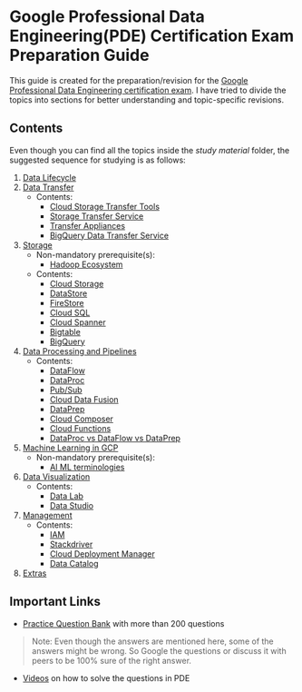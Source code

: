 
# Google Professional Data Engineering(PDE) Certification Exam Preparation Guide

This guide is created for the preparation/revision for the [Google Professional Data Engineering certification exam](https://cloud.google.com/certification/data-engineer). 
I have tried to divide the topics into sections for better understanding and topic-specific revisions.

## Contents
Even though you can find all the topics inside the _study material_ folder, the suggested sequence for studying is as follows:
 1. [Data Lifecycle](https://github.com/singhgautam7/GCP-PDE-preparation---GRS/blob/main/study_material/data_lifecycle.md)
 2. [Data Transfer](https://github.com/singhgautam7/GCP-PDE-preparation---GRS/blob/main/study_material/data_transfer.md)
	 - Contents: 
		 - [Cloud Storage Transfer Tools](https://github.com/singhgautam7/GCP-PDE-preparation---GRS/blob/main/study_material/data_transfer.md#1-cloud-storage-transfer-tools)
		 - [Storage Transfer Service](https://github.com/singhgautam7/GCP-PDE-preparation---GRS/blob/main/study_material/data_transfer.md#1-cloud-storage-transfer-tools)
		 - [Transfer Appliances](https://github.com/singhgautam7/GCP-PDE-preparation---GRS/blob/main/study_material/data_transfer.md#3-transfer-appliances)
		 - [BigQuery Data Transfer Service](https://github.com/singhgautam7/GCP-PDE-preparation---GRS/blob/main/study_material/data_transfer.md#4-bigquery-data-transfer-service)
 3. [Storage](https://github.com/singhgautam7/GCP-PDE-preparation---GRS/blob/main/study_material/storage.md)
	 - Non-mandatory prerequisite(s):
		 - [Hadoop Ecosystem](https://github.com/singhgautam7/GCP-PDE-preparation---GRS/blob/main/study_material/others/hadoop.md)
	 - Contents: 
		 - [Cloud Storage](https://github.com/singhgautam7/GCP-PDE-preparation---GRS/blob/main/study_material/storage.md#cloud-storage)
		 - [DataStore](https://github.com/singhgautam7/GCP-PDE-preparation---GRS/blob/main/study_material/storage.md#datastore)
		 - [FireStore](https://github.com/singhgautam7/GCP-PDE-preparation---GRS/blob/main/study_material/storage.md#firestore)
		 - [Cloud SQL](https://github.com/singhgautam7/GCP-PDE-preparation---GRS/blob/main/study_material/storage.md#cloud-sql)
		 - [Cloud Spanner](https://github.com/singhgautam7/GCP-PDE-preparation---GRS/blob/main/study_material/storage.md#cloud-spanner)
		 - [Bigtable](https://github.com/singhgautam7/GCP-PDE-preparation---GRS/blob/main/study_material/storage.md#bigtable)
		 - [BigQuery](https://github.com/singhgautam7/GCP-PDE-preparation---GRS/blob/main/study_material/storage.md#bigquery)
 4. [Data Processing and Pipelines](https://github.com/singhgautam7/GCP-PDE-preparation---GRS/blob/main/study_material/data_processing_and_pipelines.md)
	 - Contents: 
		 - [DataFlow](https://github.com/singhgautam7/GCP-PDE-preparation---GRS/blob/main/study_material/data_processing_and_pipelines.md#dataflow)
		 - [DataProc](https://github.com/singhgautam7/GCP-PDE-preparation---GRS/blob/main/study_material/data_processing_and_pipelines.md#dataproc)
		 - [Pub/Sub](https://github.com/singhgautam7/GCP-PDE-preparation---GRS/blob/main/study_material/data_processing_and_pipelines.md#pubsub)
		 - [Cloud Data Fusion](https://github.com/singhgautam7/GCP-PDE-preparation---GRS/blob/main/study_material/data_processing_and_pipelines.md#dataprep)
		 - [DataPrep](https://github.com/singhgautam7/GCP-PDE-preparation---GRS/blob/main/study_material/data_processing_and_pipelines.md#dataprep)
		 - [Cloud Composer](https://github.com/singhgautam7/GCP-PDE-preparation---GRS/blob/main/study_material/data_processing_and_pipelines.md#cloud-composer)
		 - [Cloud Functions](https://github.com/singhgautam7/GCP-PDE-preparation---GRS/blob/main/study_material/data_processing_and_pipelines.md#dataproc-vs-dataflow-vs-dataprep)
		 - [DataProc vs DataFlow vs DataPrep](https://github.com/singhgautam7/GCP-PDE-preparation---GRS/blob/main/study_material/data_processing_and_pipelines.md#dataproc-vs-dataflow-vs-dataprep)
 5. [Machine Learning in GCP](https://github.com/singhgautam7/GCP-PDE-preparation---GRS/blob/main/study_material/ai_ml.md)
	 - Non-mandatory prerequisite(s):
		 - [AI ML terminologies](https://github.com/singhgautam7/GCP-PDE-preparation---GRS/blob/main/study_material/others/ai_ml_terminologies.md)
 6. [Data Visualization](https://github.com/singhgautam7/GCP-PDE-preparation---GRS/blob/main/study_material/visualization.md)
	 - Contents: 
		 - [Data Lab](https://github.com/singhgautam7/GCP-PDE-preparation---GRS/blob/main/study_material/visualization.md#cloud-datalab)
		 - [Data Studio](https://github.com/singhgautam7/GCP-PDE-preparation---GRS/blob/main/study_material/visualization.md#data-studio)
 7. [Management](https://github.com/singhgautam7/GCP-PDE-preparation---GRS/blob/main/study_material/management.md)
	 - Contents: 
		 - [IAM](https://github.com/singhgautam7/GCP-PDE-preparation---GRS/blob/main/study_material/management.md#identity-and-access-management-iam)
		 - [Stackdriver](https://github.com/singhgautam7/GCP-PDE-preparation---GRS/blob/main/study_material/management.md#stackdriver)
		 - [Cloud Deployment Manager](https://github.com/singhgautam7/GCP-PDE-preparation---GRS/blob/main/study_material/management.md#cloud-deployment-manager)
		 - [Data Catalog](https://github.com/singhgautam7/GCP-PDE-preparation---GRS/blob/main/study_material/management.md#data-catalog)
 8. [Extras](https://github.com/singhgautam7/GCP-PDE-preparation---GRS/tree/main/study_material/others)

## Important Links
 - [Practice Question Bank](https://www.passnexam.com/google/google-data-engineer) with more than 200 questions
 > Note: Even though the answers are mentioned here, some of the answers might be wrong. So Google the questions or discuss it with peers to be 100% sure of the right answer. 
 - [Videos](https://www.youtube.com/watch?v=7UOX2R-xf8I&list=PLQMsfKRZZviSLraRoqXulcMKFvIXQkHdA) on how to solve the questions in PDE
